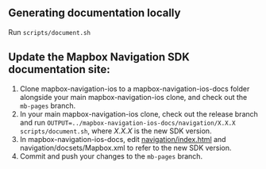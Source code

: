 ## Generating documentation locally

Run `scripts/document.sh`

## Update the Mapbox Navigation SDK documentation site:
1. Clone mapbox-navigation-ios to a mapbox-navigation-ios-docs folder alongside your main mapbox-navigation-ios clone, and check out the `mb-pages` branch.
1. In your main mapbox-navigation-ios clone, check out the release branch and run `OUTPUT=../mapbox-navigation-ios-docs/navigation/X.X.X scripts/document.sh`, where _X.X.X_ is the new SDK version.
1. In mapbox-navigation-ios-docs, edit [navigation/index.html](https://github.com/mapbox/mapbox-navigation-ios/blob/mb-pages/navigation/index.html) and navigation/docsets/Mapbox.xml to refer to the new SDK version.
1. Commit and push your changes to the `mb-pages` branch.